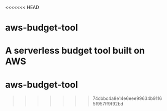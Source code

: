 <<<<<<< HEAD
# aws-budget-tool
A serverless budget tool built on AWS
=======
# aws-budget-tool
>>>>>>> 74cbbc4a8e14e6eee99634b91165f957ff9f92bd

